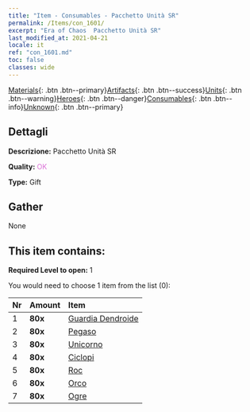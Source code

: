 ```yaml
---
title: "Item - Consumables - Pacchetto Unità SR"
permalink: /Items/con_1601/
excerpt: "Era of Chaos  Pacchetto Unità SR"
last_modified_at: 2021-04-21
locale: it
ref: "con_1601.md"
toc: false
classes: wide
---
```

 [Materials](/it/Items/){: .btn .btn--primary}[Artifacts](/it/Items/Artifacts/){: .btn .btn--success}[Units](/it/Items/Units/){: .btn .btn--warning}[Heroes](/it/Items/Heroes/){: .btn .btn--danger}[Consumables](/it/Items/Consumables/){: .btn .btn--info}[Unknown](/it/Items/Unknown/){: .btn .btn--primary}

## Dettagli
 **Descrizione:** Pacchetto Unità SR

 **Quality:** <span style="color: #DA70D6">OK</span>

 **Type:** Gift

## Gather

  None

## This item contains:

 **Required Level to open:** 1

 You would need to choose 1 item from the list (0):

  | Nr | Amount |     Item    |
  |:---|:-------|:------------|
  | 1 |  **80x** | [Guardia Dendroide](/it/Items/unt_203/) |  | 
  | 2 |  **80x** | [Pegaso](/it/Items/unt_202/) |  | 
  | 3 |  **80x** | [Unicorno](/it/Items/unt_204/) |  | 
  | 4 |  **80x** | [Ciclopi](/it/Items/unt_222/) |  | 
  | 5 |  **80x** | [Roc](/it/Items/unt_221/) |  | 
  | 6 |  **80x** | [Orco](/it/Items/unt_219/) |  | 
  | 7 |  **80x** | [Ogre](/it/Items/unt_220/) |  | 
